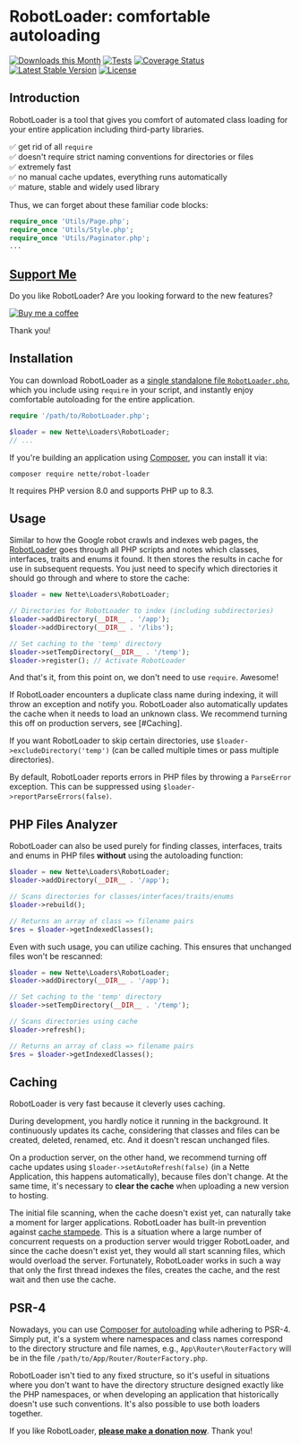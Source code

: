 RobotLoader: comfortable autoloading
====================================

[![Downloads this Month](https://img.shields.io/packagist/dm/nette/robot-loader.svg)](https://packagist.org/packages/nette/robot-loader)
[![Tests](https://github.com/nette/robot-loader/workflows/Tests/badge.svg?branch=master)](https://github.com/nette/robot-loader/actions)
[![Coverage Status](https://coveralls.io/repos/github/nette/robot-loader/badge.svg?branch=master)](https://coveralls.io/github/nette/robot-loader?branch=master)
[![Latest Stable Version](https://poser.pugx.org/nette/robot-loader/v/stable)](https://github.com/nette/robot-loader/releases)
[![License](https://img.shields.io/badge/license-New%20BSD-blue.svg)](https://github.com/nette/robot-loader/blob/master/license.md)


Introduction
------------

RobotLoader is a tool that gives you comfort of automated class loading for your entire application including third-party libraries.

✅ get rid of all `require`<br>
✅ doesn't require strict naming conventions for directories or files<br>
✅ extremely fast<br>
✅ no manual cache updates, everything runs automatically<br>
✅ mature, stable and widely used library<br>

Thus, we can forget about these familiar code blocks:

```php
require_once 'Utils/Page.php';
require_once 'Utils/Style.php';
require_once 'Utils/Paginator.php';
...
```

[Support Me](https://github.com/sponsors/dg)
--------------------------------------------

Do you like RobotLoader? Are you looking forward to the new features?

[![Buy me a coffee](https://files.nette.org/icons/donation-3.svg)](https://github.com/sponsors/dg)

Thank you!


Installation
------------

You can download RobotLoader as a [single standalone file `RobotLoader.php`](https://github.com/nette/robot-loader/raw/standalone/src/RobotLoader/RobotLoader.php), which you include using `require` in your script, and instantly enjoy comfortable autoloading for the entire application.

```php
require '/path/to/RobotLoader.php';

$loader = new Nette\Loaders\RobotLoader;
// ...
```

If you're building an application using [Composer](https://doc.nette.org/en/best-practices/composer), you can install it via:

```shell
composer require nette/robot-loader
```

It requires PHP version 8.0 and supports PHP up to 8.3.


Usage
-----

Similar to how the Google robot crawls and indexes web pages, the [RobotLoader](https://api.nette.org/robot-loader/master/Nette/Loaders/RobotLoader.html) goes through all PHP scripts and notes which classes, interfaces, traits and enums it found. It then stores the results in cache for use in subsequent requests. You just need to specify which directories it should go through and where to store the cache:

```php
$loader = new Nette\Loaders\RobotLoader;

// Directories for RobotLoader to index (including subdirectories)
$loader->addDirectory(__DIR__ . '/app');
$loader->addDirectory(__DIR__ . '/libs');

// Set caching to the 'temp' directory
$loader->setTempDirectory(__DIR__ . '/temp');
$loader->register(); // Activate RobotLoader
```

And that's it, from this point on, we don't need to use `require`. Awesome!

If RobotLoader encounters a duplicate class name during indexing, it will throw an exception and notify you. RobotLoader also automatically updates the cache when it needs to load an unknown class. We recommend turning this off on production servers, see [#Caching].

If you want RobotLoader to skip certain directories, use `$loader->excludeDirectory('temp')` (can be called multiple times or pass multiple directories).

By default, RobotLoader reports errors in PHP files by throwing a `ParseError` exception. This can be suppressed using `$loader->reportParseErrors(false)`.


PHP Files Analyzer
------------------

RobotLoader can also be used purely for finding classes, interfaces, traits and enums in PHP files **without** using the autoloading function:

```php
$loader = new Nette\Loaders\RobotLoader;
$loader->addDirectory(__DIR__ . '/app');

// Scans directories for classes/interfaces/traits/enums
$loader->rebuild();

// Returns an array of class => filename pairs
$res = $loader->getIndexedClasses();
```

Even with such usage, you can utilize caching. This ensures that unchanged files won't be rescanned:

```php
$loader = new Nette\Loaders\RobotLoader;
$loader->addDirectory(__DIR__ . '/app');

// Set caching to the 'temp' directory
$loader->setTempDirectory(__DIR__ . '/temp');

// Scans directories using cache
$loader->refresh();

// Returns an array of class => filename pairs
$res = $loader->getIndexedClasses();
```


Caching
-------

RobotLoader is very fast because it cleverly uses caching.

During development, you hardly notice it running in the background. It continuously updates its cache, considering that classes and files can be created, deleted, renamed, etc. And it doesn't rescan unchanged files.

On a production server, on the other hand, we recommend turning off cache updates using `$loader->setAutoRefresh(false)` (in a Nette Application, this happens automatically), because files don't change. At the same time, it's necessary to **clear the cache** when uploading a new version to hosting.

The initial file scanning, when the cache doesn't exist yet, can naturally take a moment for larger applications. RobotLoader has built-in prevention against [cache stampede](https://en.wikipedia.org/wiki/Cache_stampede).
This is a situation where a large number of concurrent requests on a production server would trigger RobotLoader, and since the cache doesn't exist yet, they would all start scanning files, which would overload the server.
Fortunately, RobotLoader works in such a way that only the first thread indexes the files, creates the cache, and the rest wait and then use the cache.


PSR-4
-----

Nowadays, you can use [Composer for autoloading](https://doc.nette.org/en/best-practices/composer#toc-autoloading) while adhering to PSR-4. Simply put, it's a system where namespaces and class names correspond to the directory structure and file names, e.g., `App\Router\RouterFactory` will be in the file `/path/to/App/Router/RouterFactory.php`.

RobotLoader isn't tied to any fixed structure, so it's useful in situations where you don't want to have the directory structure designed exactly like the PHP namespaces, or when developing an application that historically doesn't use such conventions. It's also possible to use both loaders together.


If you like RobotLoader, **[please make a donation now](https://nette.org/donate)**. Thank you!
